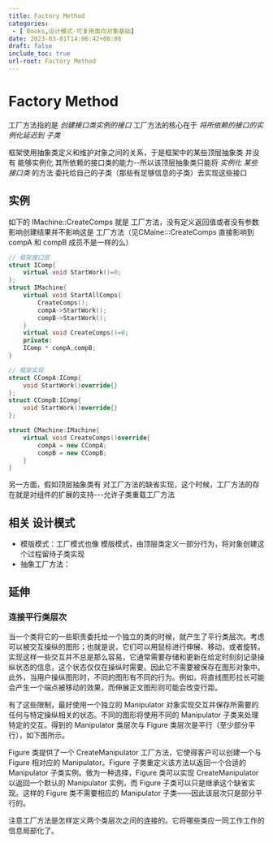 ```yaml
---
title: Factory Method
categories:
 - [ Books,设计模式-可复用面向对象基础]
date: 2023-03-01T14:06:42+08:00
draft: false
include_toc: true
url-root: Factory Method
---
```

# Factory Method
 工厂方法指的是 *创建接口类实例的接口*
 工厂方法的核心在于 *将所依赖的接口的实例化延迟到 子类*
 
 框架使用抽象类定义和维护对象之间的关系，于是框架中的某些顶层抽象类 并没有 能够实例化 其所依赖的接口类的能力--所以该顶层抽象类只能将 *实例化 某些接口类* 的方法 委托给自己的子类（那些有足够信息的子类）去实现这些接口

## 实例
如下的 IMachine::CreateComps 就是 工厂方法，没有定义返回值或者没有参数影响创建结果并不影响这是 工厂方法（见CMaine:::CreateComps 直接影响到 compA 和 compB 成员不是一样的么）
```cpp
// 框架接口层
struct IComp{
    virtual void StartWork()=0;
};
struct IMachine{
    virtual void StartAllComps{
        CreateComps();
        compA->StartWork();
        compB->StartWork();
    }
    virtual void CreateComps()=0;
    private:
    IComp * compA,compB;
}

// 框架实现
struct CCompA:IComp{
    void StartWork()override{}
};
struct CCompB:IComp{
    void StartWork()override{}
};

struct CMachine:IMachine{
    virtual void CreateComps()override{
        compA = new CCompA;
        compB = new CCompB;
    }  
}
```
 另一方面，假如顶层抽象类有 对工厂方法的缺省实现，这个时候，工厂方法的存在就是对组件的扩展的支持---允许子类重载工厂方法

## 相关 设计模式

* 模版模式：工厂模式也像 模版模式，由顶层类定义一部分行为，将对象创建这个过程留待子类实现
* 抽象工厂方法：

## 延伸
### 连接平行类层次

当一个类将它的一些职责委托给一个独立的类的时候，就产生了平行类层次。考虑可以被交互操纵的图形；也就是说，它们可以用鼠标进行伸展、移动，或者旋转。实现这样一些交互并不总是那么容易，它通常需要存储和更新在给定时刻刻记录操纵状态的信息，这个状态仅仅在操纵时需要。因此它不需要被保存在图形对象中。此外，当用户操纵图形时，不同的图形有不同的行为。例如，将直线图形拉长可能会产生一个端点被移动的效果，而伸展正文图形则可能会改变行距。

有了这些限制，最好使用一个独立的 Manipulator 对象实现交互并保存所需要的任何与特定操纵相关的状态。不同的图形将使用不同的 Manipulator 子类来处理特定的交互。得到的 Manipulator 类层次与 Figure 类层次是平行（至少部分平行），如下图所示。

Figure 类提供了一个 CreateManipulator 工厂方法，它使得客户可以创建一个与 Figure 相对应的 Manipulator。Figure 子类重定义该方法以返回一个合适的 Manipulator 子类实例。做为一种选择，Figure 类可以实现 CreateManipulator 以返回一个默认的 Manipulator 实例，而 Figure 子类可以只是继承这个缺省实现。这样的 Figure 类不需要相应的 Manipulator 子类——因此该层次只是部分平行的。

注意工厂方法是怎样定义两个类层次之间的连接的。它将哪些类应一同工作工作的信息局部化了。